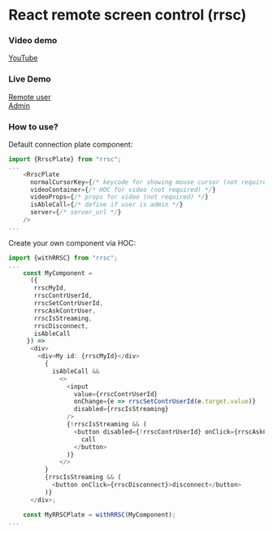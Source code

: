 # React remote screen control (rrsc)

### Video demo
[YouTube](https://youtu.be/PmQ8zDAffo8)

### Live Demo 
[Remote user](https://react-remote-screen-control.herokuapp.com/user)   
[Admin](https://react-remote-screen-control.herokuapp.com)

### How to use?

Default connection plate component:
```javascript
import {RrscPlate} from "rrsc";
...
    <RrscPlate
      normalCursorKey={/* keycode for showing mouse cursor (not required) */}
      videoContainer={/* HOC for video (not required) */}
      videoProps={/* props for video (not required) */}
      isAbleCall={/* define if user is admin */}
      server={/* server_url */}
    />
...
```

Create your own component via HOC:
```javascript
import {withRRSC} from "rrsc";
...
    const MyComponent = 
      ({
       rrscMyId,
       rrscContrUserId,
       rrscSetContrUserId,
       rrscAskContrUser,
       rrscIsStreaming,
       rrscDisconnect,
       isAbleCall
     }) => 
      <div>
        <div>My id: {rrscMyId}</div>
          {
            isAbleCall &&
              <>
                <input
                  value={rrscContrUserId}
                  onChange={e => rrscSetContrUserId(e.target.value)}
                  disabled={rrscIsStreaming}
                />
                {!rrscIsStreaming && (
                  <button disabled={!rrscContrUserId} onClick={rrscAskContrUser}>
                    call
                  </button>
                )}
              </>
          }
          {rrscIsStreaming && (
            <button onClick={rrscDisconnect}>disconnect</button>
          )}
      </div>;

    const MyRRSCPlate = withRRSC(MyComponent);
...
```

